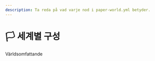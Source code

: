 ```yaml
---
description: Ta reda på vad varje nod i paper-world.yml betyder.
---
```


# 🏳️ 세계별 구성

Världsomfattande
